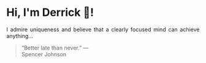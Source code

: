 # Hi, I'm Derrick 👋!
<p align="justify">I admire uniqueness and believe that a clearly focused mind can achieve anything...</p> 
<!-- #quote-start -->
<blockquote>&ldquo;Better late than never.&rdquo; &mdash; <footer>Spencer Johnson</footer></blockquote>
<!-- #quote-end -->
